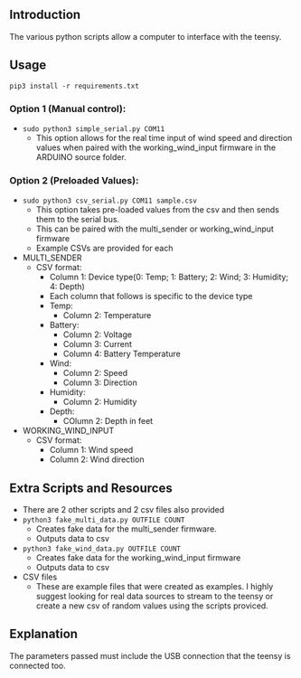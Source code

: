 ## Introduction

The various python scripts allow a computer to interface with the teensy.

## Usage

`pip3 install -r requirements.txt`

### Option 1 (Manual control):
* `sudo python3 simple_serial.py COM11`
    * This option allows for the real time input of wind speed and direction values when paired with the working_wind_input firmware in the ARDUINO source folder.

### Option 2 (Preloaded Values):

* `sudo python3 csv_serial.py COM11 sample.csv`
    * This option takes pre-loaded values from the csv and then sends them to the serial bus.
    * This can be paired with the multi_sender or working_wind_input firmware
    * Example CSVs are provided for each
* MULTI_SENDER
    * CSV format:
        * Column 1: Device type(0: Temp; 1: Battery; 2: Wind; 3: Humidity; 4: Depth)
        * Each column that follows is specific to the device type
        * Temp:
            * Column 2: Temperature
        * Battery:
            * Column 2: Voltage
            * Column 3: Current
            * Column 4: Battery Temperature
        * Wind:
            * Column 2: Speed
            * Column 3: Direction
        * Humidity:
            * Column 2: Humidity
        * Depth:
            * COlumn 2: Depth in feet
* WORKING_WIND_INPUT
    * CSV format:
        * Column 1: Wind speed
        * Column 2: Wind direction

## Extra Scripts and Resources

* There are 2 other scripts and 2 csv files also provided
* `python3 fake_multi_data.py OUTFILE COUNT`
    * Creates fake data for the multi_sender firmware.
    * Outputs data to csv
* `python3 fake_wind_data.py OUTFILE COUNT`
    * Creates fake data for the working_wind_input firmware
    * Outputs data to csv
* CSV files
    * These are example files that were created as examples. I highly suggest looking for real data sources to stream to the teensy or create a new csv of random values using the scripts proviced.


## Explanation

The parameters passed must include the USB connection that the teensy is connected too.
